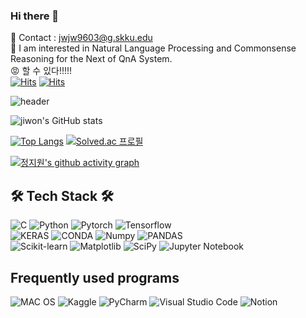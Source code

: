 ### Hi there 👋

<span> 💌 Contact : jwjw9603@g.skku.edu </span> <br>
<span> 🔎 I am interested in Natural Language Processing and Commonsense Reasoning for the Next of QnA System. </span> <br>
<span> :rage: 할 수 있다!!!!!</span> <br>
[![Hits](https://hits.seeyoufarm.com/api/count/incr/badge.svg?url=https%3A%2F%2Fgithub.com%2Fjw9603&count_bg=%2379C83D&title_bg=%23555555&icon=cliqz.svg&icon_color=%23E7E7E7&title=hits&edge_flat=false)](https://hits.seeyoufarm.com)
[![Hits](https://hits.seeyoufarm.com/api/count/incr/badge.svg?url=https%3A%2F%2Fgithub.com%2FJunTaeHahm&count_bg=%230C1117&title_bg=%230C1117&icon=cloudsmith.svg&icon_color=%23FFFFFF&title=Hello%21&edge_flat=false)](https://hits.seeyoufarm.com)

![header](https://capsule-render.vercel.app/api?type=waving&color=gradient&height=300&section=header&text=Jiwon%20Jeong&desc=I%20want%20to%20be%20an%20AI%20Researcher&descSize=30&descAlign=65&fontSize=90&fontAlign=50&fontAlignY=45&animation=twinkling)

  
![jiwon's GitHub stats](https://github-readme-stats.vercel.app/api?username=jw9603&show_icons=true&theme=material-palenight)  
<!-- ![jiwon's GitHub stats](https://zgithub-readme-stats.vercel.app/api?username=jw9603&show_icons=true&theme=material-palenight) -->

[![Top Langs](https://github-readme-stats.vercel.app/api/top-langs/?username=jw9603&layout=compact&theme=material-palenight&langs_count=8)](https://github.com/anuraghazra/github-readme-stats)
[![Solved.ac
프로필](http://mazassumnida.wtf/api/v2/generate_badge?boj=jwjw9603)](https://solved.ac/jwjw9603)

[![정지원's github activity graph](https://github-readme-activity-graph.cyclic.app/graph?username=jw9603)](https://github.com/jw9603/github-readme-activity-graph)

## 🛠 Tech Stack 🛠
![C](https://img.shields.io/badge/C-00599C?style=for-the-badge&logo=c&logoColor=white)
![Python](https://img.shields.io/badge/-Python-007ACC?style=for-the-badge&logo=Python)
![Pytorch](https://img.shields.io/badge/-Pytorch-46a2f1?style=for-the-badge&logo=Pytorch&logoColor=ffffff)
![Tensorflow](https://img.shields.io/badge/TensorFlow-FF6F00?style=for-the-badge&logo=tensorflow&logoColor=white)<br />
![KERAS](https://img.shields.io/badge/Keras-FF0000?style=for-the-badge&logo=keras&logoColor=white)
![CONDA](https://img.shields.io/badge/conda-342B029.svg?&style=for-the-badge&logo=anaconda&logoColor=white)
![Numpy](https://img.shields.io/badge/Numpy-777BB4?style=for-the-badge&logo=numpy&logoColor=white)
![PANDAS](https://img.shields.io/badge/Pandas-2C2D72?style=for-the-badge&logo=pandas&logoColor=white)<br />
![Scikit-learn](https://img.shields.io/badge/scikit_learn-F7931E?style=for-the-badge&logo=scikit-learn&logoColor=white)
![Matplotlib](https://img.shields.io/badge/Matplotlib-%23ffffff.svg?style=for-the-badge&logo=Matplotlib&logoColor=black)
![SciPy](https://img.shields.io/badge/SciPy-%230C55A5.svg?style=for-the-badge&logo=scipy&logoColor=%white)
![Jupyter Notebook](https://img.shields.io/badge/jupyter-%23FA0F00.svg?style=for-the-badge&logo=jupyter&logoColor=white)

## Frequently used programs 
![MAC OS](https://img.shields.io/badge/mac%20os-000000?style=for-the-badge&logo=apple&logoColor=white)
![Kaggle](https://img.shields.io/badge/Kaggle-035a7d?style=for-the-badge&logo=kaggle&logoColor=whi)
![PyCharm](https://img.shields.io/badge/pycharm-143?style=for-the-badge&logo=pycharm&logoColor=black&color=black&labelColor=green)
![Visual Studio Code](https://img.shields.io/badge/Visual%20Studio%20Code-0078d7.svg?style=for-the-badge&logo=visual-studio-code&logoColor=white)
![Notion](https://img.shields.io/badge/Notion-%23000000.svg?style=for-the-badge&logo=notion&logoColor=white)


